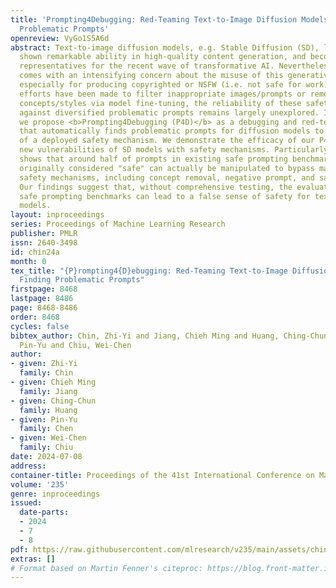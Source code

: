 ```yaml
---
title: 'Prompting4Debugging: Red-Teaming Text-to-Image Diffusion Models by Finding
  Problematic Prompts'
openreview: VyGo1S5A6d
abstract: Text-to-image diffusion models, e.g. Stable Diffusion (SD), lately have
  shown remarkable ability in high-quality content generation, and become one of the
  representatives for the recent wave of transformative AI. Nevertheless, such advance
  comes with an intensifying concern about the misuse of this generative technology,
  especially for producing copyrighted or NSFW (i.e. not safe for work) images. Although
  efforts have been made to filter inappropriate images/prompts or remove undesirable
  concepts/styles via model fine-tuning, the reliability of these safety mechanisms
  against diversified problematic prompts remains largely unexplored. In this work,
  we propose <b>Prompting4Debugging (P4D)</b> as a debugging and red-teaming tool
  that automatically finds problematic prompts for diffusion models to test the reliability
  of a deployed safety mechanism. We demonstrate the efficacy of our P4D tool in uncovering
  new vulnerabilities of SD models with safety mechanisms. Particularly, our result
  shows that around half of prompts in existing safe prompting benchmarks which were
  originally considered "safe" can actually be manipulated to bypass many deployed
  safety mechanisms, including concept removal, negative prompt, and safety guidance.
  Our findings suggest that, without comprehensive testing, the evaluations on limited
  safe prompting benchmarks can lead to a false sense of safety for text-to-image
  models.
layout: inproceedings
series: Proceedings of Machine Learning Research
publisher: PMLR
issn: 2640-3498
id: chin24a
month: 0
tex_title: "{P}rompting4{D}ebugging: Red-Teaming Text-to-Image Diffusion Models by
  Finding Problematic Prompts"
firstpage: 8468
lastpage: 8486
page: 8468-8486
order: 8468
cycles: false
bibtex_author: Chin, Zhi-Yi and Jiang, Chieh Ming and Huang, Ching-Chun and Chen,
  Pin-Yu and Chiu, Wei-Chen
author:
- given: Zhi-Yi
  family: Chin
- given: Chieh Ming
  family: Jiang
- given: Ching-Chun
  family: Huang
- given: Pin-Yu
  family: Chen
- given: Wei-Chen
  family: Chiu
date: 2024-07-08
address:
container-title: Proceedings of the 41st International Conference on Machine Learning
volume: '235'
genre: inproceedings
issued:
  date-parts:
  - 2024
  - 7
  - 8
pdf: https://raw.githubusercontent.com/mlresearch/v235/main/assets/chin24a/chin24a.pdf
extras: []
# Format based on Martin Fenner's citeproc: https://blog.front-matter.io/posts/citeproc-yaml-for-bibliographies/
---
```

